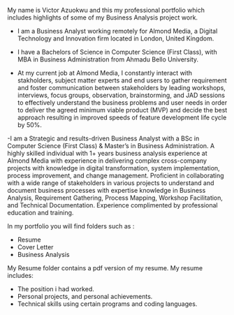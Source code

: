 My name is Victor Azuokwu and this my professional portfolio which includes highlights of some of my Business Analysis project work.

- I am a Business Analyst working remotely for Almond Media, a Digital Technology and Innovation firm located in London, United Kingdom.

- I have a Bachelors of Science in Computer Science (First Class), with MBA in Business Administration from Ahmadu Bello University.

- At my current job at Almond Media, I constantly interact with  stakholders, subject matter experts and end users to gather requirement and foster communication between stakeholders by leading workshops, interviews, focus groups, observation, brainstorming, and JAD sessions to effectively understand the business problems and user needs in order to deliver the agreed minimum viable product (MVP) and decide the best approach resulting in improved speeds of feature development life cycle by 50%.

-I am a Strategic and results-driven Business Analyst with a BSc in Computer Science (First Class) & Master’s in Business Administration. A highly skilled individual with 1+ years business analysis experience at Almond Media with experience in delivering complex cross-company projects with knowledge in digital transformation, system implementation, process improvement, and change management. Proficient in collaborating with a wide range of stakeholders in various projects to understand and document business processes with expertise knowledge in Business Analysis, Requirement Gathering, Process Mapping, Workshop Facilitation, and Technical Documentation. Experience complimented by professional education and training.

In my portfolio you will find folders such as :

- Resume
- Cover Letter
- Business Analysis

My Resume folder contains a pdf version of my resume. My resume includes:

- The position i had worked.
- Personal projects, and personal achievements.
- Technical skills using certain programs and coding languages.

